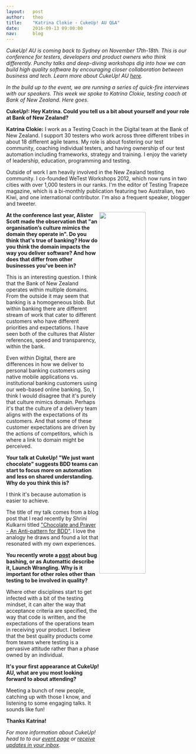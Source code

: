 ```yaml
---
layout:   post
author:   theo
title:    "Katrina Clokie - CukeUp! AU Q&A"
date:     2016-09-13 09:00:00
nav:      blog
---
```



*CukeUp! AU is coming back to Sydney on November 17th-18th. This is our conference for testers, developers and product owners who think differently. Punchy talks and deep-diving workshops dig into how we can build high quality software by encouraging closer collaboration between business and tech. Learn more about CukeUp! AU [here](https://cucumber.io/events/cukeup-au-2016).*

*In the build up to the event, we are running a series of quick-fire interviews with our speakers. This week we spoke to Katrina Clokie, testing coach at Bank of New Zealand. Here goes.* 

**CukeUp!: Hey Katrina. Could you tell us a bit about yourself and your role at Bank of New Zealand?**

**Katrina Clokie:** I work as a Testing Coach in the Digital team at the Bank of New Zealand. I support 30 testers who work across three different tribes in about 18 different agile teams. My role is about fostering our test community, coaching individual testers, and having ownership of our test automation including frameworks, strategy and training. I enjoy the variety of leadership, education, programming and testing.

Outside of work I am heavily involved in the New Zealand testing community. I co-founded WeTest Workshops 2012, which now runs in two cities with over 1,000 testers in our ranks. I'm the editor of Testing Trapeze magazine, which is a bi-monthly publication featuring two Australian, two Kiwi, and one international contributor. I'm also a frequent speaker, blogger and tweeter.

<img src="https://cucumber.io/images/events/cukeup-au-2016/katrina-clokie-square.jpg" style="float:right; width:50%">

**At the conference last year, Alister Scott made the observation that "an organisation’s culture mimics the domain they operate in". Do you think that's true of banking? How do you think the domain impacts the way you deliver software? And how does that differ from other businesses you've been in?**

This is an interesting question. I think that the Bank of New Zealand operates within multiple domains. From the outside it may seem that banking is a homogeneous blob. But within banking there are different stream of work that cater to different customers who have different priorities and expectations. I have seen both of the cultures that Alister references, speed and transparency, within the bank.

Even within Digital, there are differences in how we deliver to personal banking customers using native mobile applications vs. institutional banking customers using our web-based online banking. So, I think I would disagree that it's purely that culture mimics domain. Perhaps it's that the culture of a delivery team aligns with the expectations of its customers. And that some of these customer expectations are driven by the actions of competitors, which is where a link to domain might be perceived.

**Your talk at CukeUp! "We just want chocolate" suggests BDD teams can start to focus more on automation and less on shared understanding. Why do you think this is?**

I think it's because automation is easier to achieve. 

The title of my talk comes from a blog post that I read recently by Shrini Kulkarni titled ["Chocolate and Prayer - An Anti-pattern for BDD"](http://shrinik.blogspot.de/2016/05/chocolate-and-prayer-anti-pattern-for.html). I love the analogy he draws and found a lot that resonated with my own experiences.

**You recently wrote a [post](http://katrinatester.blogspot.de/2016/06/launch-wrangling.html) about bug bashing, or as Automattic describe it, Launch Wrangling. Why is it important for other roles other than testing to be involved in quality?**

Where other disciplines start to get infected with a bit of the testing mindset, it can alter the way that acceptance criteria are specified, the way that code is written, and the expectations of the operations team in receiving your product. I believe that the best quality products come from teams where testing is a pervasive attitude rather than a phase owned by an individual.

**It's your first appearance at CukeUp! AU, what are you most looking forward to about attending?**

Meeting a bunch of new people, catching up with those I know, and listening to some engaging talks. It sounds like fun!


**Thanks Katrina!**

*For more information about CukeUp! head to to our [event page](https://cucumber.io/events/cukeup-au-2016) or [receive updates in your inbox](https://www.getdrip.com/forms/98708717/submissions/new).* 
